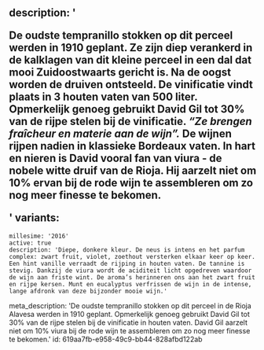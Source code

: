 description: '<p>De oudste tempranillo stokken op dit perceel werden in 1910 geplant. Ze zijn diep verankerd in de kalklagen van dit kleine perceel in een dal dat mooi Zuidoostwaarts gericht is. Na de oogst worden de druiven ontsteeld. De vinificatie vindt plaats in 3 houten vaten van 500 liter. Opmerkelijk genoeg gebruikt David Gil tot 30% van de rijpe stelen bij de vinificatie. <em><b>“Ze brengen fraîcheur en materie aan de wijn”.</b></em> De wijnen rijpen nadien in klassieke Bordeaux vaten. In hart en nieren is David vooral fan van viura - de nobele witte druif van de Rioja. Hij aarzelt niet om 10% ervan bij de rode wijn te assembleren om zo nog meer finesse te bekomen.</p>'
variants:
  -
    millesime: '2016'
    active: true
    description: 'Diepe, donkere kleur. De neus is intens en het parfum complex: zwart fruit, violet, zoethout versterken elkaar keer op keer. Een hint vanille verraadt de rijping in houten vaten. De tannine is stevig. Dankzij de viura wordt de aciditeit licht opgedreven waardoor de wijn aan friste wint. De aroma’s herinneren ons aan het zwart fruit en rijpe kersen. Munt en eucalyptus verfrissen de wijn in de intense, lange afdronk van deze bijzonder mooie wijn.'
meta_description: 'De oudste tempranillo stokken op dit perceel in de Rioja Alavesa werden in 1910 geplant. Opmerkelijk genoeg gebruikt David Gil tot 30% van de rijpe stelen bij de vinificatie in houten vaten. David Gil aarzelt niet om 10% viura bij de rode wijn te assembleren om zo nog meer finesse te bekomen.'
id: 619aa7fb-e958-49c9-bb44-828afbd122ab
